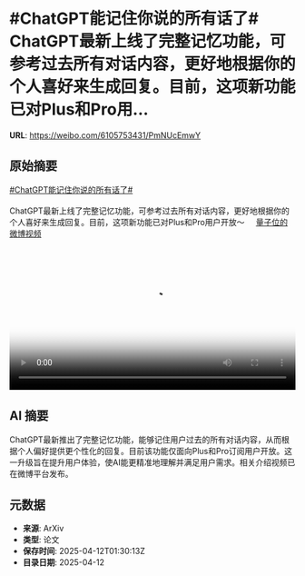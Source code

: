 # #ChatGPT能记住你说的所有话了# ChatGPT最新上线了完整记忆功能，可参考过去所有对话内容，更好地根据你的个人喜好来生成回复。目前，这项新功能已对Plus和Pro用...

**URL**: https://weibo.com/6105753431/PmNUcEmwY

## 原始摘要

<a href="https://m.weibo.cn/search?containerid=231522type%3D1%26t%3D10%26q%3D%23ChatGPT%E8%83%BD%E8%AE%B0%E4%BD%8F%E4%BD%A0%E8%AF%B4%E7%9A%84%E6%89%80%E6%9C%89%E8%AF%9D%E4%BA%86%23&amp;extparam=%23ChatGPT%E8%83%BD%E8%AE%B0%E4%BD%8F%E4%BD%A0%E8%AF%B4%E7%9A%84%E6%89%80%E6%9C%89%E8%AF%9D%E4%BA%86%23" data-hide=""><span class="surl-text">#ChatGPT能记住你说的所有话了#</span></a> <br><br>ChatGPT最新上线了完整记忆功能，可参考过去所有对话内容，更好地根据你的个人喜好来生成回复。目前，这项新功能已对Plus和Pro用户开放～ <a href="https://video.weibo.com/show?fid=1034:5154285168820264" data-hide=""><span class="url-icon"><img style="width: 1rem;height: 1rem" src="https://h5.sinaimg.cn/upload/2015/09/25/3/timeline_card_small_video_default.png" referrerpolicy="no-referrer"></span><span class="surl-text">量子位的微博视频</span></a> <br clear="both"><div style="clear: both"></div><video controls="controls" poster="https://tvax3.sinaimg.cn/orj480/006Fd7o3ly1i0cyl6fa7xj30u01hcwhw.jpg" style="width: 100%"><source src="https://f.video.weibocdn.com/o0/b9M4e0G7lx08nofN6AZq01041200dcxm0E010.mp4?label=mp4_720p&amp;template=720x1280.24.0&amp;ori=0&amp;ps=1CwnkDw1GXwCQx&amp;Expires=1744424966&amp;ssig=TR2BeqpdAU&amp;KID=unistore,video"><source src="https://f.video.weibocdn.com/o0/IQ21Q947lx08nofMk6oM010412008i5d0E010.mp4?label=mp4_hd&amp;template=540x960.24.0&amp;ori=0&amp;ps=1CwnkDw1GXwCQx&amp;Expires=1744424966&amp;ssig=rsErr3Y0t5&amp;KID=unistore,video"><source src="https://f.video.weibocdn.com/o0/oVmyceKLlx08nofLU2w0010412004GCg0E010.mp4?label=mp4_ld&amp;template=360x640.24.0&amp;ori=0&amp;ps=1CwnkDw1GXwCQx&amp;Expires=1744424966&amp;ssig=gr7NaurHwr&amp;KID=unistore,video"><p>视频无法显示，请前往<a href="https://video.weibo.com/show?fid=1034%3A5154285168820264" target="_blank" rel="noopener noreferrer">微博视频</a>观看。</p></video>

## AI 摘要

ChatGPT最新推出了完整记忆功能，能够记住用户过去的所有对话内容，从而根据个人偏好提供更个性化的回复。目前该功能仅面向Plus和Pro订阅用户开放。这一升级旨在提升用户体验，使AI能更精准地理解并满足用户需求。相关介绍视频已在微博平台发布。

## 元数据

- **来源**: ArXiv
- **类型**: 论文
- **保存时间**: 2025-04-12T01:30:13Z
- **目录日期**: 2025-04-12

